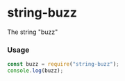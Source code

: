 # string-buzz
The string "buzz"

### Usage
```javascript
const buzz = require("string-buzz");
console.log(buzz);
```
